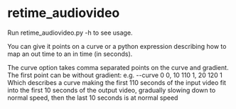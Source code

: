 # retime_audiovideo
Run retime_audiovideo.py -h to see usage.

You can give it points on a curve or a python expression describing how to map an out time to an in time (in seconds).

The curve option takes comma separated points on the curve and gradient. The first point can be without gradient:
e.g.
--curve 0 0, 10 110 1, 20 120 1
Which describes a curve making the first 110 seconds of the input video fit into the first 10 seconds of the output video, gradually slowing down to normal speed, then the last 10 seconds is at normal speed